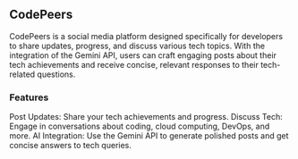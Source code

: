 

## CodePeers

CodePeers is a social media platform designed specifically for developers to share updates, progress, and discuss various tech topics. With the integration of the Gemini API, users can craft engaging posts about their tech achievements and receive concise, relevant responses to their tech-related questions.

### Features
Post Updates: Share your tech achievements and progress.
Discuss Tech: Engage in conversations about coding, cloud computing, DevOps, and more.
AI Integration: Use the Gemini API to generate polished posts and get concise answers to tech queries.
